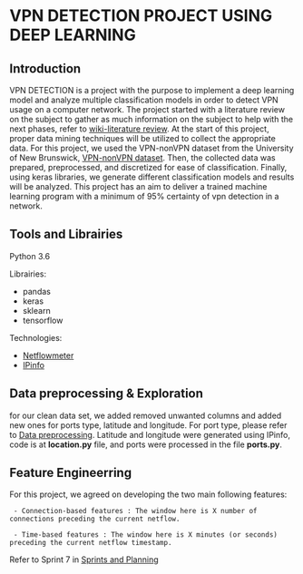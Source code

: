# VPN DETECTION PROJECT USING DEEP LEARNING

## Introduction

VPN DETECTION is a project with the purpose to implement a deep learning model and analyze multiple classification models in order to detect VPN usage on a computer network. The project started with a literature review on the subject to gather as much information on the subject to help with the next phases, refer to [wiki-literature review](
https://github.com/kanouche/VPN_DETECTION/wiki/Literature-Review). 
At the start of this project, proper data mining techniques will be utilized to collect the appropriate data. For this project, we used the VPN-nonVPN dataset from the University of New Brunswick, [VPN-nonVPN dataset](https://www.unb.ca/cic/datasets/vpn.html). Then, the collected data was prepared, preprocessed, and discretized for ease of classification. Finally, using keras libraries, we generate different classification models and results will be analyzed. This project has an aim to deliver a trained machine learning program with a minimum of 95% certainty of vpn detection in a network. 


## Tools and Librairies

Python 3.6

Librairies:
   - pandas  
   - keras 
   - sklearn 
   - tensorflow

Technologies:
   - [Netflowmeter](https://netflowmeter.ca)
   - [IPinfo](https://ipinfo.io/)

## Data preprocessing & Exploration

for our clean data set, we added removed unwanted columns and added new ones for ports type, latitude and longitude. For port type, please refer to [Data preprocessing](https://github.com/kanouche/VPN_DETECTION/wiki/Sprints-and-Planning). Latitude and longitude were generated using IPinfo, code is at **location.py** file, and ports were processed in the file **ports.py**.

## Feature Engineerring

For this project, we agreed on developing the two main following features:

     - Connection-based features : The window here is X number of connections preceding the current netflow.
           
     - Time-based features : The window here is X minutes (or seconds) preceding the current netflow timestamp. 
     
Refer to Sprint 7 in [Sprints and Planning](https://github.com/kanouche/VPN_DETECTION/wiki/Sprints-and-Planning)            
